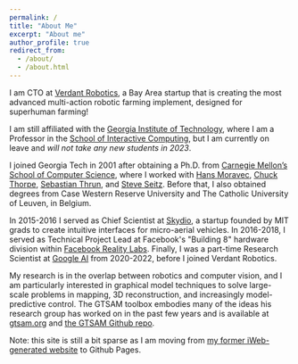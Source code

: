 ```yaml
---
permalink: /
title: "About Me"
excerpt: "About me"
author_profile: true
redirect_from: 
  - /about/
  - /about.html
---
```


I am CTO at [Verdant Robotics](https://www.verdantrobotics.com/), a Bay Area startup that is creating the most advanced multi-action robotic farming implement, designed for superhuman farming!

I am still affiliated with the [Georgia Institute of Technology](https://www.gatech.edu/), where I am a Professor in the [School of Interactive Computing](https://www.ic.gatech.edu/), but I am currently on leave and *will not take any new students in 2023*.

I joined Georgia Tech in 2001 after obtaining a Ph.D. from [Carnegie Mellon’s School of Computer Science](https://www.scs.cmu.edu/), where I worked with [Hans Moravec](https://frc.ri.cmu.edu/~hpm/), [Chuck Thorpe](https://www.clarkson.edu/people/chuck-thorpe), [Sebastian Thrun](http://robots.stanford.edu/), and [Steve Seitz](https://homes.cs.washington.edu/~seitz/). Before that, I also obtained degrees from Case Western Reserve University and The Catholic University of Leuven, in Belgium.

In 2015-2016 I served as Chief Scientist at [Skydio](skydio.com), a startup founded by MIT grads to create intuitive interfaces for micro-aerial vehicles. In 2016-2018, I served as Technical Project Lead at Facebook's "Building 8" hardware division within [Facebook Reality Labs](https://tech.fb.com/ar-vr/). Finally, I was a part-time Research Scientist at [Google AI](https://ai.google/) from 2020-2022, before I joined Verdant Robotics. 

My research is in the overlap between robotics and computer vision, and I am particularly interested in graphical model techniques to solve large-scale problems in mapping, 3D reconstruction, and increasingly model-predictive control. The GTSAM toolbox embodies many of the ideas his research group has worked on in the past few years and is available at [gtsam.org](https://gtsam.org) and [the GTSAM Github repo](https://github.com/borglab/gtsam/pulse/monthly).

Note: this site is still a bit sparse as I am moving from [my former iWeb-generated website](http://www.dellaert.com/) to Github Pages.